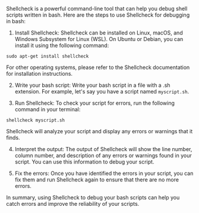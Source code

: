 

Shellcheck is a powerful command-line tool that can help you debug shell scripts written in bash. Here are the steps to use Shellcheck for debugging in bash:

1. Install Shellcheck: Shellcheck can be installed on Linux, macOS, and Windows Subsystem for Linux (WSL). On Ubuntu or Debian, you can install it using the following command:

```
sudo apt-get install shellcheck
```

For other operating systems, please refer to the Shellcheck documentation for installation instructions.

2. Write your bash script: Write your bash script in a file with a .sh extension. For example, let's say you have a script named `myscript.sh`.

3. Run Shellcheck: To check your script for errors, run the following command in your terminal:

```
shellcheck myscript.sh
```

Shellcheck will analyze your script and display any errors or warnings that it finds.

4. Interpret the output: The output of Shellcheck will show the line number, column number, and description of any errors or warnings found in your script. You can use this information to debug your script.

5. Fix the errors: Once you have identified the errors in your script, you can fix them and run Shellcheck again to ensure that there are no more errors.

In summary, using Shellcheck to debug your bash scripts can help you catch errors and improve the reliability of your scripts.